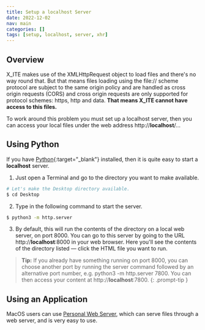 ```yaml
---
title: Setup a localhost Server
date: 2022-12-02
nav: main
categories: []
tags: [setup, localhost, server, xhr]
---
```

## Overview

X_ITE makes use of the XMLHttpRequest object to load files and there's no way round that. But that means files loading using the file:// scheme protocol are subject to the same origin policy and are handled as cross origin requests (CORS) and cross origin requests are only supported for protocol schemes: https, http and data. **That means X_ITE cannot have access to this files.**

To work around this problem you must set up a localhost server, then you can access your local files under the web address http://**localhost**/...

## Using Python

If you have [Python](https://www.python.org){:target="_blank"} installed, then it is quite easy to start a **localhost** server.

1. Just open a Terminal and go to the directory you want to make available.

```sh
# Let's make the Desktop directory available.
$ cd Desktop
```

2. Type in the following command to start the server.

```sh
$ python3 -m http.server
```

3. By default, this will run the contents of the directory on a local web server, on port 8000. You can go to this server by going to the URL http://**localhost**:8000 in your web browser. Here you'll see the contents of the directory listed — click the HTML file you want to run.

>**Tip:** If you already have something running on port 8000, you can choose another port by running the server command followed by an alternative port number, e.g. python3 -m http.server 7800. You can then access your content at http://**localhost**:7800.
{: .prompt-tip }

## Using an Application

MacOS users can use [Personal Web Server](https://apps.apple.com/de/app/personal-web-server/id1486323797?mt=12), which can serve files through a web server, and is very easy to use.
